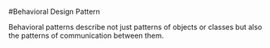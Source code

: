 #Behavioral Design Pattern

Behavioral patterns describe not just patterns of objects or classes but also the patterns of communication between them.